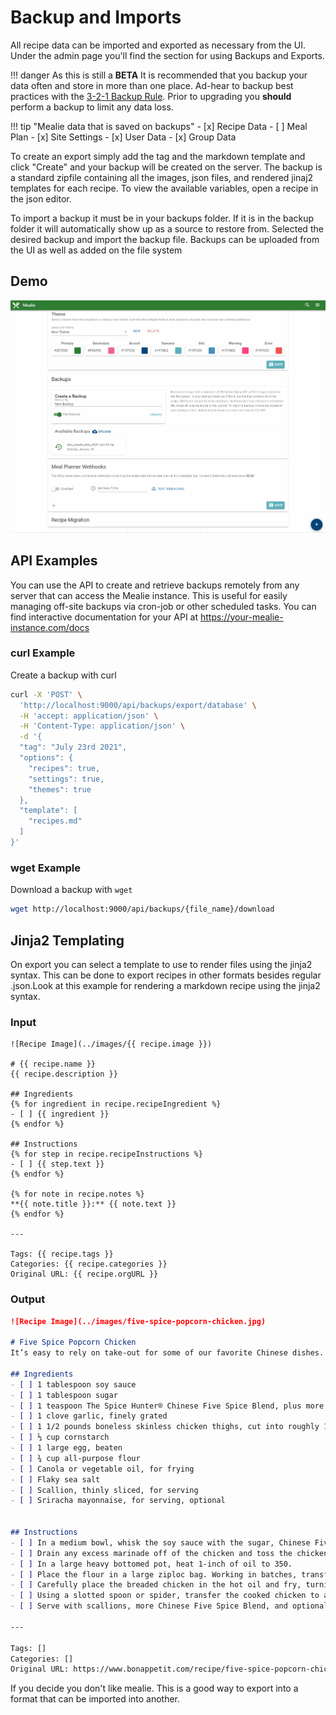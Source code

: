 # Backup and Imports

All recipe data can be imported and exported as necessary from the UI. Under the admin page you'll find the section for using Backups and Exports. 

!!! danger
    As this is still a **BETA** It is recommended that you backup your data often and store in more than one place. Ad-hear to backup best practices with the [3-2-1 Backup Rule](https://en.wikipedia.org/wiki/Backup). Prior to upgrading you **should** perform a backup to limit any data loss.

!!! tip "Mealie data that is saved on backups"
    - [x] Recipe Data
    - [ ] Meal Plan
    - [x] Site Settings
    - [x] User Data
    - [x] Group Data

To create an export simply add the tag and the markdown template and click "Create" and your backup will be created on the server. The backup is a standard zipfile containing all the images, json files, and rendered jinaj2 templates for each recipe. To view the available variables, open a recipe in the json editor.

To import a backup it must be in your backups folder. If it is in the backup folder it will automatically show up as a source to restore from. Selected the desired backup and import the backup file. Backups can be uploaded from the UI as well as added on the file system

## Demo

![](../assets/gifs/backup-demo-v1.gif)

## API Examples
You can use the API to create and retrieve backups remotely from any server that can access the Mealie instance. This is useful for easily managing off-site backups via cron-job or other scheduled tasks. You can find interactive documentation for your API at https://your-mealie-instance.com/docs

### curl Example
Create a backup with curl
```bash
curl -X 'POST' \
  'http://localhost:9000/api/backups/export/database' \
  -H 'accept: application/json' \
  -H 'Content-Type: application/json' \
  -d '{
  "tag": "July 23rd 2021",
  "options": {
    "recipes": true,
    "settings": true,
    "themes": true
  },
  "template": [
    "recipes.md"
  ]
}'
```

### wget Example
Download a backup with `wget`
```bash
wget http://localhost:9000/api/backups/{file_name}/download
```


## Jinja2 Templating
On export you can select a template to use to render files using the jinja2 syntax. This can be done to export recipes in other formats besides regular .json.Look at this example for rendering a markdown recipe using the jinja2 syntax. 

### Input
```jinja2
![Recipe Image](../images/{{ recipe.image }})

# {{ recipe.name }}
{{ recipe.description }}

## Ingredients
{% for ingredient in recipe.recipeIngredient %}
- [ ] {{ ingredient }}
{% endfor %}

## Instructions
{% for step in recipe.recipeInstructions %}
- [ ] {{ step.text }}
{% endfor %}

{% for note in recipe.notes %}
**{{ note.title }}:** {{ note.text }}
{% endfor %}

---

Tags: {{ recipe.tags }}
Categories: {{ recipe.categories }}
Original URL: {{ recipe.orgURL }}
```

### Output
```markdown
![Recipe Image](../images/five-spice-popcorn-chicken.jpg)

# Five Spice Popcorn Chicken
It’s easy to rely on take-out for some of our favorite Chinese dishes. However, with the right pantry staples, dishes like this Five Spice Popcorn Chicken can become part of your go-to arsenal of recipes. This crispy chicken is coated in a creamy, tangy sauce, made zesty with The Spice Hunter Chinese Five Spice, a blend of star anise, cloves, cinnamon, fennel, and black pepper.

## Ingredients
- [ ] 1 tablespoon soy sauce
- [ ] 1 tablespoon sugar
- [ ] 1 teaspoon The Spice Hunter® Chinese Five Spice Blend, plus more for serving
- [ ] 1 clove garlic, finely grated
- [ ] 1 1/2 pounds boneless skinless chicken thighs, cut into roughly 1-inch chunks
- [ ] ⅓ cup cornstarch
- [ ] 1 large egg, beaten
- [ ] ¾ cup all-purpose flour
- [ ] Canola or vegetable oil, for frying
- [ ] Flaky sea salt
- [ ] Scallion, thinly sliced, for serving
- [ ] Sriracha mayonnaise, for serving, optional


## Instructions
- [ ] In a medium bowl, whisk the soy sauce with the sugar, Chinese Five Spice, and garlic. Add the chicken and toss to coat. Let marinate 15 minutes.
- [ ] Drain any excess marinade off of the chicken and toss the chicken with the cornstarch to coat. Once fully coated, add the beaten egg and toss to coat.
- [ ] In a large heavy bottomed pot, heat 1-inch of oil to 350.
- [ ] Place the flour in a large ziploc bag. Working in batches, transfer a few chicken pieces into the bag with the flour and toss to coat, then remove, leaving excess flour in the bag.
- [ ] Carefully place the breaded chicken in the hot oil and fry, turning occasionally, until golden and cooked through about 3 to 4 minutes.
- [ ] Using a slotted spoon or spider, transfer the cooked chicken to a paper towel lined plate. Season with salt and additional Chinese Five Spice seasoning. Repeat the flouring and frying with remaining chicken.
- [ ] Serve with scallions, more Chinese Five Spice Blend, and optional sriracha mayonnaise.

---

Tags: []
Categories: []
Original URL: https://www.bonappetit.com/recipe/five-spice-popcorn-chicken#intcid=_bon-appetit-recipe-bottom-recirc_3cad5ce9-734a-46f8-b503-78c33d2e7279_similar2-3
```

If you decide you don't like mealie. This is a good way to export into a format that can be imported into another. 